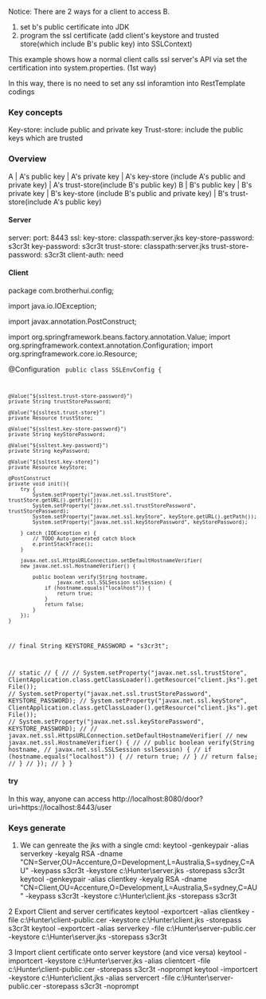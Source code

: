 Notice:
There are 2 ways for a client to access B.
1. set b's public certificate into JDK
2. program the ssl certificate (add client's keystore and trusted store(which include B's public key) into SSLContext)

This example shows how a normal client calls ssl server's API via set the certification into system.properties. (1st way)

In this way, there is no need to set any ssl inforamtion into RestTemplate codings

### Key concepts
Key-store: include public and private key
Trust-store: include the public keys which are trusted

### Overview
A | A's public key | A's private key | A's key-store (include A's public and private key) | A's trust-store(include B's public key)
B | B's public key | B's private key | B's key-store (include B's public and private key) | B's trust-store(include A's public key)


#### Server

server:
  port: 8443
  ssl:
    key-store: classpath:server.jks
    key-store-password: s3cr3t
    key-password: s3cr3t
    trust-store: classpath:server.jks
    trust-store-password: s3cr3t
    client-auth: need
    
#### Client
package com.brotherhui.config;

import java.io.IOException;

import javax.annotation.PostConstruct;

import org.springframework.beans.factory.annotation.Value;
import org.springframework.context.annotation.Configuration;
import org.springframework.core.io.Resource;

@Configuration
<code>
public class SSLEnvConfig {

    @Value("${ssltest.trust-store-password}")
    private String trustStorePassword;
    
    @Value("${ssltest.trust-store}")
    private Resource trustStore;
    
	@Value("${ssltest.key-store-password}")
	private String keyStorePassword;
	
	@Value("${ssltest.key-password}")
	private String keyPassword;
	
	@Value("${ssltest.key-store}")
	private Resource keyStore; 
	
	@PostConstruct
	private void init(){
		try {
			System.setProperty("javax.net.ssl.trustStore", trustStore.getURL().getFile());
			System.setProperty("javax.net.ssl.trustStorePassword", trustStorePassword);
			System.setProperty("javax.net.ssl.keyStore", keyStore.getURL().getPath());
			System.setProperty("javax.net.ssl.keyStorePassword", keyStorePassword);
		
		} catch (IOException e) {
			// TODO Auto-generated catch block
			e.printStackTrace();
		}
		
		javax.net.ssl.HttpsURLConnection.setDefaultHostnameVerifier(
		new javax.net.ssl.HostnameVerifier() {

			public boolean verify(String hostname,
					javax.net.ssl.SSLSession sslSession) {
				if (hostname.equals("localhost")) {
					return true;
				}
				return false;
			}
		});
	}
	
//	final String KEYSTORE_PASSWORD = "s3cr3t";
	
//	static
//	{
//
//		System.setProperty("javax.net.ssl.trustStore", ClientApplication.class.getClassLoader().getResource("client.jks").getFile());
//		System.setProperty("javax.net.ssl.trustStorePassword", KEYSTORE_PASSWORD);
//		System.setProperty("javax.net.ssl.keyStore", ClientApplication.class.getClassLoader().getResource("client.jks").getFile());
//		System.setProperty("javax.net.ssl.keyStorePassword", KEYSTORE_PASSWORD);
//
//		javax.net.ssl.HttpsURLConnection.setDefaultHostnameVerifier(
//				new javax.net.ssl.HostnameVerifier() {
//
//					public boolean verify(String hostname,
//							javax.net.ssl.SSLSession sslSession) {
//						if (hostname.equals("localhost")) {
//							return true;
//						}
//						return false;
//					}
//				});
//	}
}
</code>


#### try
In this way, anyone can access http://localhost:8080/door?uri=https://localhost:8443/user




### Keys generate
1. We can genreate the jks with a single cmd:
keytool -genkeypair -alias serverkey -keyalg RSA -dname "CN=Server,OU=Accenture,O=Development,L=Australia,S=sydney,C=AU" -keypass s3cr3t -keystore c:\Hunter\server.jks -storepass s3cr3t 
keytool -genkeypair -alias clientkey -keyalg RSA -dname "CN=Client,OU=Accenture,O=Development,L=Australia,S=sydney,C=AU" -keypass s3cr3t -keystore c:\Hunter\client.jks -storepass s3cr3t

2 Export Client and server certificates
keytool -exportcert -alias clientkey -file c:\Hunter\client-public.cer -keystore c:\Hunter\client.jks -storepass s3cr3t 
keytool -exportcert -alias serverkey -file c:\Hunter\server-public.cer -keystore c:\Hunter\server.jks -storepass s3cr3t 

3 Import client certificate onto server keystore (and vice versa)
keytool -importcert -keystore c:\Hunter\server.jks -alias clientcert -file c:\Hunter\client-public.cer -storepass s3cr3t -noprompt
keytool -importcert -keystore c:\Hunter\client.jks -alias servercert -file c:\Hunter\server-public.cer -storepass s3cr3t -noprompt



